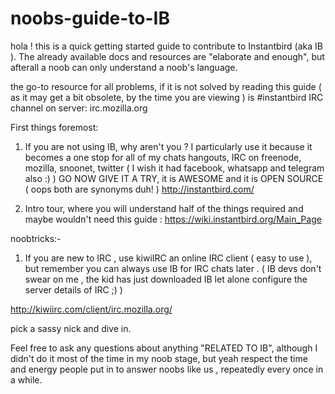 # noobs-guide-to-IB

hola ! this is a quick getting started guide to contribute to Instantbird (aka IB ). The already available docs and resources are "elaborate and enough", but afterall a noob can only understand a noob's language.

the go-to resource for all problems, if it is not solved by reading this guide ( as it may get a bit obsolete, by the time you are viewing ) is #instantbird IRC channel on server: irc.mozilla.org

First things foremost:

1) If you are not using IB, why aren't you ? I particularly use it because it becomes a one stop for all of my chats hangouts, IRC on freenode, mozilla, snoonet, twitter ( I wish it had facebook, whatsapp and telegram also :) )
GO NOW GIVE IT A TRY, it is AWESOME and it is OPEN SOURCE ( oops both are synonyms duh! )
http://instantbird.com/

2) Intro tour, where you will understand half of the things required and maybe wouldn't need this guide
:
https://wiki.instantbird.org/Main_Page

noobtricks:-

1) If you are new to IRC , use kiwiIRC an online IRC client ( easy to use ), but remember you can always use IB for IRC chats later . ( IB devs don't swear on me , the kid has just downloaded IB let alone configure the server details of IRC ;) ) 

http://kiwiirc.com/client/irc.mozilla.org/ 

pick a sassy nick and dive in.

Feel free to ask any questions about anything "RELATED TO IB", although I didn't do it most of the time in my noob stage, but yeah respect the time and energy people put in to answer noobs like us , repeatedly every once in a while. 
